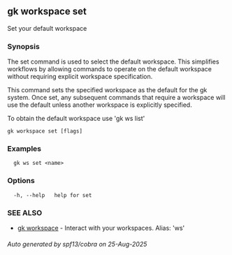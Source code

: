 ## gk workspace set

Set your default workspace

### Synopsis


The set command is used to select the default workspace. This simplifies workflows by allowing commands to operate on
the default workspace without requiring explicit workspace specification.

This command sets the specified workspace as the default for the gk system. Once set, any subsequent commands that
require a workspace will use the default unless another workspace is explicitly specified.

To obtain the default workspace use 'gk ws list'


```
gk workspace set [flags]
```

### Examples

```
  gk ws set <name>
```

### Options

```
  -h, --help   help for set
```

### SEE ALSO

* [gk workspace](gk_workspace.md)	 - Interact with your workspaces. Alias: 'ws'

###### Auto generated by spf13/cobra on 25-Aug-2025
